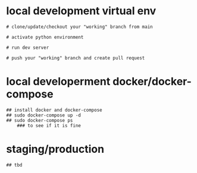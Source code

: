 # local development virtual env
    # clone/update/checkout your "working" branch from main
    
    # activate python environment
    
    # run dev server
    
    # push your "working" branch and create pull request

# local developerment docker/docker-compose
    ## install docker and docker-compose
    ## sudo docker-compose up -d
    ## sudo docker-compose ps 
        ### to see if it is fine
    

# staging/production
    ## tbd